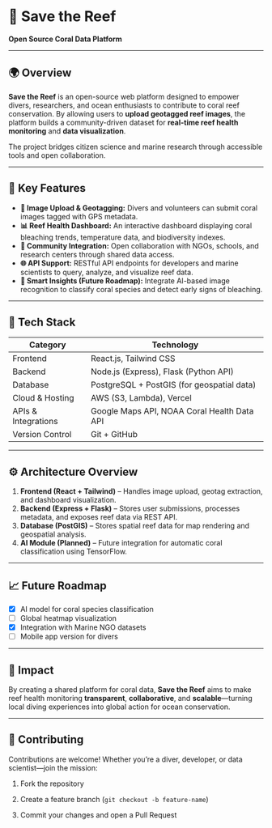 ﻿# 🌊 Save the Reef  
**Open Source Coral Data Platform**  

---

## 🌍 Overview
**Save the Reef** is an open-source web platform designed to empower divers, researchers, and ocean enthusiasts to contribute to coral reef conservation. By allowing users to **upload geotagged reef images**, the platform builds a community-driven dataset for **real-time reef health monitoring** and **data visualization**.

The project bridges citizen science and marine research through accessible tools and open collaboration.

---

## 🪸 Key Features
- **📸 Image Upload & Geotagging:** Divers and volunteers can submit coral images tagged with GPS metadata.  
- **📊 Reef Health Dashboard:** An interactive dashboard displaying coral bleaching trends, temperature data, and biodiversity indexes.  
- **🤝 Community Integration:** Open collaboration with NGOs, schools, and research centers through shared data access.  
- **🌐 API Support:** RESTful API endpoints for developers and marine scientists to query, analyze, and visualize reef data.  
- **🧠 Smart Insights (Future Roadmap):** Integrate AI-based image recognition to classify coral species and detect early signs of bleaching.  

---

## 🧩 Tech Stack
| Category | Technology |
|-----------|-------------|
| Frontend | React.js, Tailwind CSS |
| Backend | Node.js (Express), Flask (Python API) |
| Database | PostgreSQL + PostGIS (for geospatial data) |
| Cloud & Hosting | AWS (S3, Lambda), Vercel |
| APIs & Integrations | Google Maps API, NOAA Coral Health Data API |
| Version Control | Git + GitHub |

---

## ⚙️ Architecture Overview
1. **Frontend (React + Tailwind)** – Handles image upload, geotag extraction, and dashboard visualization.  
2. **Backend (Express + Flask)** – Stores user submissions, processes metadata, and exposes reef data via REST API.  
3. **Database (PostGIS)** – Stores spatial reef data for map rendering and geospatial analysis.  
4. **AI Module (Planned)** – Future integration for automatic coral classification using TensorFlow.  

---

## 📈 Future Roadmap
- [x] AI model for coral species classification  
- [ ] Global heatmap visualization  
- [x] Integration with Marine NGO datasets  
- [ ] Mobile app version for divers  

---

## 🌱 Impact
By creating a shared platform for coral data, **Save the Reef** aims to make reef health monitoring **transparent**, **collaborative**, and **scalable**—turning local diving experiences into global action for ocean conservation.

---

## 🤝 Contributing
Contributions are welcome! Whether you’re a diver, developer, or data scientist—join the mission:
1. Fork the repository  
2. Create a feature branch (`git checkout -b feature-name`)  

3. Commit your changes and open a Pull Request  
